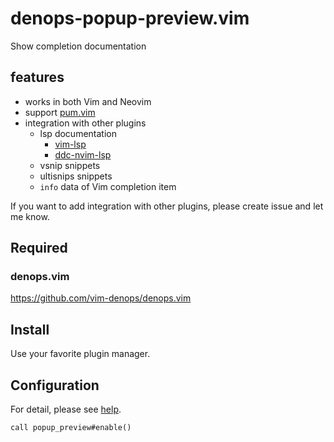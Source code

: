 # denops-popup-preview.vim
Show completion documentation

## features
- works in both Vim and Neovim
- support [pum.vim](https://github.com/Shougo/pum.vim)
- integration with other plugins
  - lsp documentation
    - [vim-lsp](https://github.com/prabirshrestha/vim-lsp)
    - [ddc-nvim-lsp](https://github.com/Shougo/ddc-nvim-lsp)
  - vsnip snippets
  - ultisnips snippets
  - `info` data of Vim completion item

If you want to add integration with other plugins, please create issue and let me know.

## Required

### denops.vim
https://github.com/vim-denops/denops.vim

## Install
Use your favorite plugin manager.

## Configuration
For detail, please see [help](doc/popup_preview.txt).
``` vim
call popup_preview#enable()
```
